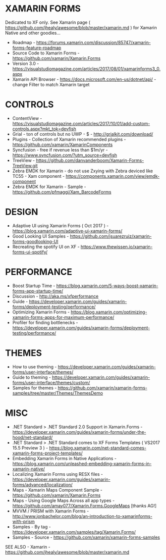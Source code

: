 # XAMARIN FORMS

Dedicated to XF only.  See Xamarin page ( https://github.com/jhealy/awesome/blob/master/xamarin.md ) for Xamarin Native and other goodies...

* Roadmap - https://forums.xamarin.com/discussion/85747/xamarin-forms-feature-roadmap
* Source Code to Xamarin Forms - https://github.com/xamarin/Xamarin.Forms
* Version 3.0 - https://visualstudiomagazine.com/articles/2017/08/01/xamarinforms3_0.aspx
* Xamarin API Browser - https://docs.microsoft.com/en-us/dotnet/api/ - change Filter to match Xamarin target

# CONTROLS
* ContentView - https://visualstudiomagazine.com/articles/2017/10/01/add-custom-controls.aspx?mkt_tok=devfish
* Grial - ton of controls but no UWP - $ - http://grialkit.com/download/
* Plugins - Collection of Xamarin recommended plugins - https://github.com/xamarin/XamarinComponents
* Syncfusion - free if revenue less than $1m/yr - https://www.syncfusion.com/?utm_source=devfish
* TreeView - https://github.com/danvanderboom/Xamarin-Forms-TreeView.git
* Zebra EMDK for Xamarin - do not use Zxying with Zebra deviced like TC55 - Xam component - https://components.xamarin.com/view/emdk-component
* Zebra EMDK for Xamarin - Sample - https://github.com/pfmaggi/Xam_BarcodeForms

# DESIGN
* Adaptive UI using Xamarin Forms ( Oct 2017 ) - https://blog.xamarin.com/adaptive-ui-xamarin-forms/
* Good Looking UI Samples - https://github.com/jsuarezruiz/xamarin-forms-goodlooking-UI 
* Recreating the spotify UI on XF - https://www.thewissen.io/xamarin-forms-ui-spotify/

# PERFORMANCE
* Boost Startup Time - https://blog.xamarin.com/5-ways-boost-xamarin-forms-app-startup-time/
* Discussion - http://aka.ms/xfperformance
* Guide - https://developer.xamarin.com/guides/xamarin-forms/deployment-testing/performance/
* Optimizing Xamarin Forms - https://blog.xamarin.com/optimizing-xamarin-forms-apps-for-maximum-performance/
* Profiler for finding bottlenecks - https://developer.xamarin.com/guides/xamarin-forms/deployment-testing/performance/

# THEMES 
* How to use theming - https://developer.xamarin.com/guides/xamarin-forms/user-interface/themes/ 
* Guide to theming - https://developer.xamarin.com/guides/xamarin-forms/user-interface/themes/custom/
* Samples for themes - https://github.com/xamarin/xamarin-forms-samples/tree/master/Themes/ThemesDemo

# MISC
* .NET Standard > .NET Standard 2.0 Support in Xamarin.Forms - https://developer.xamarin.com/guides/xamarin-forms/under-the-hood/net-standard/
* .NET Standard > .NET Standard comes to XF Forms Templates ( VS2017 15.5 Preview 3 ) - https://blog.xamarin.com/net-standard-comes-xamarin-forms-project-templates/
* Embedding Xamarin Forms in Native Applications - https://blog.xamarin.com/unleashed-embedding-xamarin-forms-in-xamarin-native/
* Localizing Xamarin Forms using RESX files - https://developer.xamarin.com/guides/xamarin-forms/advanced/localization/
* Maps - Xamarin Maps Component Sample - https://github.com/xamarin/Xamarin.Forms
* Maps - Using Google Maps Across all app types - https://github.com/amay077/Xamarin.Forms.GoogleMaps [thanks AG!]
* MVVM / PRISM with Xamarin Forms - http://www.jonbachelor.com/blog/an-introduction-to-xamarinforms-with-prism
* Samples - By tag - https://developer.xamarin.com/samples/tag/Xamarin.Forms/
* Samples - Source - https://github.com/xamarin/xamarin-forms-samples

SEE ALSO - Xamarin - https://github.com/jhealy/awesome/blob/master/xamarin.md 